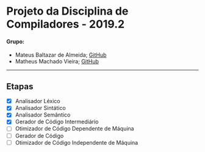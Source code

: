 # Projeto da Disciplina de Compiladores - 2019.2

#### **Grupo:**
- Mateus Baltazar de Almeida; [GitHub](https://github.com/MBaltz)
- Matheus Machado Vieira; [GitHub](https://github.com/sekva)
---
## Etapas
- [x] Analisador Léxico
- [x] Analisador Sintático
- [x] Analisador Semântico
- [x] Gerador de Código Intermediário
- [ ] Otimizador de Código Dependente de Máquina
- [ ] Gerador de Código
- [ ] Otimizador de Código Independente de Máquina

